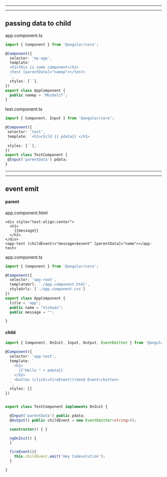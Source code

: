 -----------------------------------------
-----------------------------------------
## passing data to child

app.component.ts
```ts
import { Component } from '@angular/core';

@Component({
  selector: 'my-app',
  template: `
  <h1>THis is some component</h1>
  <test [parentData]="namep"></test>
  `,
  styles: [``],
})
export class AppComponent {
  public namep = 'Mozdalif';
}


```
test.component.ts
 ```ts
 import { Component, Input } from '@angular/core';

@Component({
  selector: 'test',
  template: `<h1>child {{ pdata}} </h1>
  `,
  styles: [``],
})
export class TestComponent {
  @Input('parentData') pdata;
}

 
 ````
 



-------------------------------------------
----------------------------------------

## event emit
#### parent 
app.component.html
```blade
<div style="text-align:center">
  <h1>
    {{message}}
  </h1>
</div>
<app-test (childEvent)="message=$event" [parentData]="name"></app-test>

```


app.component.ts

```ts
import { Component } from '@angular/core';

@Component({
  selector: 'app-root',
  templateUrl: './app.component.html',
  styleUrls: ['./app.component.css']
})
export class AppComponent {
  title = 'app';
  public name = "Vishwas";
  public message = "";

}
```
#### child




```ts
import { Component, OnInit, Input, Output, EventEmitter } from '@angular/core';

@Component({
  selector: 'app-test',
  template: `
    <h2>
      {{"Hello " + pdata}}
    </h2>
    <button (click)=fireEvent()>Send Event</button>
  `,
  styles: []
})


export class TestComponent implements OnInit {

  @Input('parentData') public pdata;
  @Output() public childEvent = new EventEmitter<string>();

  constructor() { }

  ngOnInit() {
  }

  fireEvent(){
    this.childEvent.emit('Hey Codevolution');
  }

}
```

